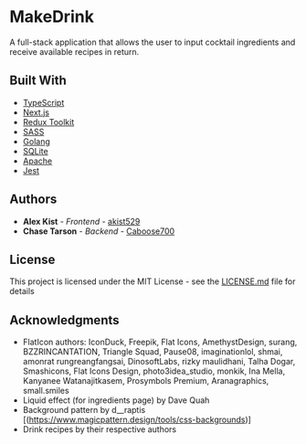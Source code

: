 # MakeDrink

A full-stack application that allows the user to input cocktail ingredients and receive available recipes in return. 

## Built With

* [TypeScript](https://www.typescriptlang.org/)
* [Next.js](https://nextjs.org/)
* [Redux Toolkit](https://redux-toolkit.js.org/)
* [SASS](https://sass-lang.com/)
* [Golang](https://go.dev/)
* [SQLite](https://www.sqlite.org/index.html)
* [Apache](https://httpd.apache.org/)
* [Jest](https://jestjs.io/)

## Authors

* **Alex Kist** - *Frontend* - [akist529](https://github.com/akist529)
* **Chase Tarson** - *Backend* - [Caboose700](https://github.com/Caboose700)

## License

This project is licensed under the MIT License - see the [LICENSE.md](LICENSE.md) file for details

## Acknowledgments

* FlatIcon authors: IconDuck, Freepik, Flat Icons, AmethystDesign, surang, BZZRINCANTATION, Triangle Squad, Pause08, imaginationlol, shmai, amonrat rungreangfangsai, DinosoftLabs, rizky maulidhani, Talha Dogar, Smashicons, Flat Icons Design, photo3idea_studio, monkik, Ina Mella, Kanyanee Watanajitkasem, Prosymbols Premium, Aranagraphics, small.smiles
* Liquid effect (for ingredients page) by Dave Quah
* Background pattern by d__raptis [(https://www.magicpattern.design/tools/css-backgrounds)]
* Drink recipes by their respective authors
